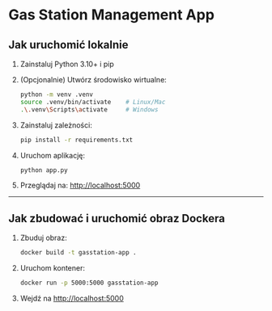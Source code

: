 # Gas Station Management App

## Jak uruchomić lokalnie

1. Zainstaluj Python 3.10+ i pip
2. (Opcjonalnie) Utwórz środowisko wirtualne:

    ```bash
    python -m venv .venv
    source .venv/bin/activate    # Linux/Mac
    .\.venv\Scripts\activate     # Windows
    ```

3. Zainstaluj zależności:

    ```bash
    pip install -r requirements.txt
    ```

4. Uruchom aplikację:

    ```bash
    python app.py
    ```

5. Przeglądaj na: [http://localhost:5000](http://localhost:5000)

---

## Jak zbudować i uruchomić obraz Dockera

1. Zbuduj obraz:

    ```bash
    docker build -t gasstation-app .
    ```

2. Uruchom kontener:

    ```bash
    docker run -p 5000:5000 gasstation-app
    ```

3. Wejdź na [http://localhost:5000](http://localhost:5000)